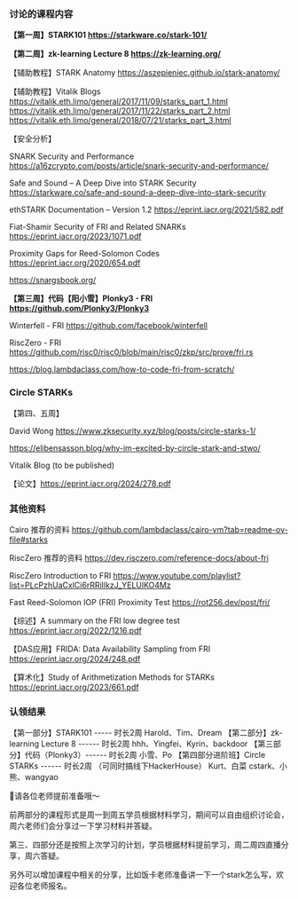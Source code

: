 ### 讨论的课程内容

**【第一周】STARK101 https://starkware.co/stark-101/**

**【第二周】zk-learning Lecture 8 https://zk-learning.org/**

【辅助教程】STARK Anatomy https://aszepieniec.github.io/stark-anatomy/

【辅助教程】Vitalik Blogs https://vitalik.eth.limo/general/2017/11/09/starks_part_1.html https://vitalik.eth.limo/general/2017/11/22/starks_part_2.html https://vitalik.eth.limo/general/2018/07/21/starks_part_3.html

【安全分析】

SNARK Security and Performance https://a16zcrypto.com/posts/article/snark-security-and-performance/

Safe and Sound – A Deep Dive into STARK Security https://starkware.co/safe-and-sound-a-deep-dive-into-stark-security

ethSTARK Documentation – Version 1.2 https://eprint.iacr.org/2021/582.pdf

Fiat-Shamir Security of FRI and Related SNARKs https://eprint.iacr.org/2023/1071.pdf

Proximity Gaps for Reed-Solomon Codes https://eprint.iacr.org/2020/654.pdf

https://snargsbook.org/



**【第三周】代码【阳小雪】Plonky3 - FRI https://github.com/Plonky3/Plonky3**

Winterfell - FRI https://github.com/facebook/winterfell

RiscZero - FRI https://github.com/risc0/risc0/blob/main/risc0/zkp/src/prove/fri.rs

https://blog.lambdaclass.com/how-to-code-fri-from-scratch/



### Circle STARKs

【第四、五周】

David Wong https://www.zksecurity.xyz/blog/posts/circle-starks-1/

https://elibensasson.blog/why-im-excited-by-circle-stark-and-stwo/

Vitalik Blog (to be published)

【论文】https://eprint.iacr.org/2024/278.pdf



### 其他资料

Cairo 推荐的资料 https://github.com/lambdaclass/cairo-vm?tab=readme-ov-file#starks

RiscZero 推荐的资料 https://dev.risczero.com/reference-docs/about-fri

RiscZero Introduction to FRI https://www.youtube.com/playlist?list=PLcPzhUaCxlCi6rRRiIlkzJ_YELUlKO4Mz 

Fast Reed-Solomon IOP (FRI) Proximity Test https://rot256.dev/post/fri/

【综述】A summary on the FRI low degree test https://eprint.iacr.org/2022/1216.pdf

【DAS应用】FRIDA: Data Availability Sampling from FRI https://eprint.iacr.org/2024/248.pdf

【算术化】Study of Arithmetization Methods for STARKs https://eprint.iacr.org/2023/661.pdf


### 认领结果

【第一部分】STARK101 ----- 时长2周 
	Harold、Tim、Dream
【第二部分】zk-learning Lecture 8  ------ 时长2周
	hhh、Yingfei、Kyrin、backdoor
【第三部分】代码（Plonky3）------ 时长2周 
	小雪、Po
【第四部分进阶班】Circle STARKs ------ 时长2周 （可同时搞线下HackerHouse）
	Kurt、白菜 cstark、小熊、wangyao
	



📣请各位老师提前准备哦～

前两部分的课程形式是周一到周五学员根据材料学习，期间可以自由组织讨论会，周六老师们会分享过一下学习材料并答疑。

第三、四部分还是按照上次学习的计划，学员根据材料提前学习，周二周四直播分享，周六答疑。

另外可以增加课程中相关的分享，比如饭卡老师准备讲一下一个stark怎么写，欢迎各位老师报名。
